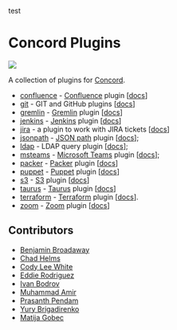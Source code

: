 test
# Concord Plugins

![](https://img.shields.io/maven-central/v/com.walmartlabs.concord.plugins/concord-plugins-parent.svg)

A collection of plugins for [Concord](https://concord.walmartlabs.com).

- [confluence](./tasks/confluence) - [Confluence](https://www.atlassian.com/software/confluence) plugin [[docs](https://concord.walmartlabs.com/docs/plugins/confluence.html)]
- [git](./tasks/git) - GIT and GitHub plugins [[docs](https://concord.walmartlabs.com/docs/plugins/git.html)]
- [gremlin](./tasks/gremlin) - [Gremlin](https://www.gremlin.com/) plugin [[docs](https://concord.walmartlabs.com/docs/plugins/gremlin.html)]
- [jenkins](./tasks/jenkins) - [Jenkins](https://jenkins.io/) plugin [[docs](https://concord.walmartlabs.com/docs/plugins/jenkins.html)]
- [jira](./tasks/jira) - a plugin to work with JIRA tickets [[docs](https://concord.walmartlabs.com/docs/plugins/jira.html)]
- [jsonpath](./tasks/jsonpath) - [JSON path](https://github.com/json-path/JsonPath) plugin [[docs](https://concord.walmartlabs.com/docs/plugins/jsonpath.html)];
- [ldap](./tasks/ldap) - LDAP query plugin [[docs](https://concord.walmartlabs.com/docs/plugins/ldap.html)];
- [msteams](./tasks/msteams) - [Microsoft Teams](https://docs.microsoft.com/en-us/graph/teams-concept-overview) plugin [[docs](https://concord.walmartlabs.com/docs/plugins/msteams.html)];
- [packer](./tasks/packer) - [Packer](https://www.packer.io/) plugin [[docs](https://concord.walmartlabs.com/docs/plugins/packer.html)]
- [puppet](./tasks/puppet) - [Puppet](https://puppet.com) plugin [[docs](https://concord.walmartlabs.com/docs/plugins/puppet.html)]
- [s3](./tasks/s3) - [S3](https://aws.amazon.com/s3/) plugin [[docs](https://concord.walmartlabs.com/docs/plugins/s3.html)]
- [taurus](./tasks/taurus) - [Taurus](https://gettaurus.org/) plugin [[docs](https://concord.walmartlabs.com/docs/plugins/taurus.html)]
- [terraform](./tasks/terraform) - [Terraform](https://www.terraform.io/) plugin [[docs](https://concord.walmartlabs.com/docs/plugins/terraform.html)].
- [zoom](./tasks/zoom) - [Zoom](https://marketplace.zoom.us/docs/api-reference/zoom-api) plugin [[docs](https://concord.walmartlabs.com/docs/plugins/zoom.html)]

## Contributors

- [Benjamin Broadaway](https://github.com/benbroadaway)
- [Chad Helms](https://github.com/helmser)
- [Cody Lee White](https://github.com/CodyLeeWhite)
- [Eddie Rodriguez](https://github.com/hrodz13)
- [Ivan Bodrov](https://github.com/ibodrov/)
- [Muhammad Amir](https://github.com/muhammad-amir-confiz)
- [Prasanth Pendam](https://github.com/ppendha)
- [Yury Brigadirenko](https://github.com/brig)
- [Matija Gobec](https://github.com/mgobec)
